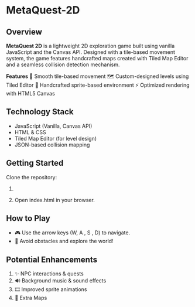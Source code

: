 # MetaQuest-2D

## Overview
**MetaQuest 2D** is a lightweight 2D exploration game built using vanilla JavaScript and the Canvas API. Designed with a tile-based movement system, the game features handcrafted maps created with Tiled Map Editor and a seamless collision detection mechanism.

**Features**
🚀 Smooth tile-based movement
🗺️ Custom-designed levels using Tiled Editor
🎨 Handcrafted sprite-based environment
⚡ Optimized rendering with HTML5 Canvas

## Technology Stack
-  JavaScript (Vanilla, Canvas API)
-  HTML & CSS
-  Tiled Map Editor (for level design)
-  JSON-based collision mapping

## Getting Started
Clone the repository:
1. ```bash git clone https://github.com/yourusername/metaquest-2d.git
2. Open index.html in your browser.

## How to Play
- 🎮 Use the arrow keys (W, A , S , D) to navigate.
- 🛑 Avoid obstacles and explore the world!

## Potential Enhancements
1. ✨ NPC interactions & quests
2. 🔊 Background music & sound effects
3. 🎞️ Improved sprite animations
4. 🌆 Extra Maps
